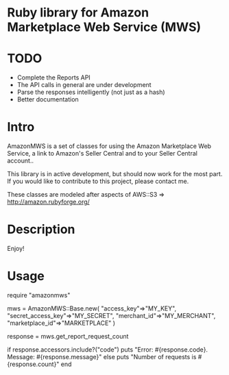 Ruby library for Amazon Marketplace Web Service (MWS)
=====================================================

TODO
===========

* Complete the Reports API
* The API calls in general are under development
* Parse the responses intelligently (not just as a hash)
* Better documentation

Intro
===========

AmazonMWS is a set of classes for using the Amazon Marketplace Web Service, a link to Amazon's Seller Central and to your Seller Central account..

This library is in active development, but should now work for the most part. If you would like to contribute to this project, please contact me.

These classes are modeled after aspects of AWS::S3 => http://amazon.rubyforge.org/

Description
===========



Enjoy!

Usage
===========

require "amazonmws"

mws = AmazonMWS::Base.new(
   "access_key"=>"MY_KEY",
   "secret_access_key"=>"MY_SECRET",
   "merchant_id"=>"MY_MERCHANT",
   "marketplace_id"=>"MARKETPLACE"
)

response = mws.get_report_request_count

if response.accessors.include?("code")
   puts "Error: #{response.code}. Message: #{response.message}"
else
   puts "Number of requests is #{response.count}"
end
